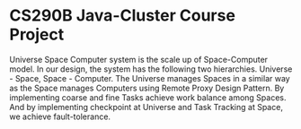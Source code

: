 # CS290B Java-Cluster Course Project

Universe Space Computer system is the scale up of Space-Computer model. In our design, the system has the following two hierarchies. Universe - Space, Space - Computer. The Universe manages Spaces in a similar way as the Space manages Computers using Remote Proxy Design Pattern. By implementing coarse and fine Tasks achieve work balance among Spaces. And by implementing checkpoint at Universe and Task Tracking at Space, we achieve fault-tolerance.
